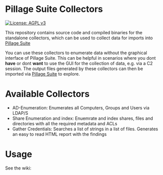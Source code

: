 # Pillage Suite Collectors
[![License: AGPL v3](https://img.shields.io/badge/License-GPL%20v3-blue.svg)](LICENSE)

This repository contains source code and compiled binaries for the standalone collectors, which can be used to collect data for imports into [Pillage Suite](https://github.com/m0xr4/PillageSuite)

You can use these collectors to enumerate data without the graphical interface of Pillage Suite. This can be helpful in scenarios where you dont **have** or dont **want** to use the GUI for the collection of data, e.g. via a C2 session. The output files generated by these collectors can then be imported via [Pillage Suite](https://github.com/m0xr4/PillageSuite) to explore.


# Available Collectors
* AD-Enumeration: Enumerates all Computers, Groups and Users via LDAP/S
* Share Enumeration and index: Enuemrate and index shares, files and directories with all the required metadata and ACLs
* Gather Credentials: Searches a list of strings in a list of files. Generates an easy to read HTML report with the findings

# Usage
See the wiki: 
